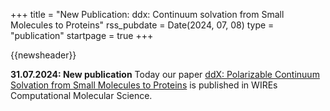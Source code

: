 +++
title       = "New Publication: ddx: Continuum solvation from Small Molecules to Proteins"
rss_pubdate = Date(2024, 07, 08)
type        = "publication"
startpage   = true
+++

{{newsheader}}

**31.07.2024: New publication**
Today our paper [ddX: Polarizable Continuum Solvation from Small Molecules to Proteins](https://doi.org/10.1002/wcms.1726)
is published in WIREs Computational Molecular Science.
